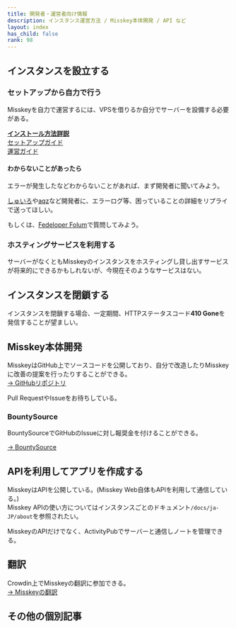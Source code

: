 ```yaml
---
title: 開発者・運営者向け情報
description: インスタンス運営方法 / Misskey本体開発 / API など
layout: index
has_child: false
rank: 98
---
```

## インスタンスを設立する
### セットアップから自力で行う
Misskeyを自力で運営するには、VPSを借りるか自分でサーバーを設備する必要がある。

[**インストール方法詳説**](installation/)  
[セットアップガイド](https://github.com/syuilo/misskey/blob/master/docs/setup.ja.md)  
[運営ガイド](https://github.com/syuilo/misskey/blob/master/docs/manage.ja.md)

#### わからないことがあったら
エラーが発生したなどわからないことがあれば、まず開発者に聞いてみよう。

[しゅいろ](../culture/users/syuilo/)や[aqz](../culture/users/aqz/)など開発者に、エラーログ等、困っていることの詳細をリプライで送ってほしい。

もしくは、[Fedeloper Folum](https://forum.fedeloper.jp/)で質問してみよう。

### ホスティングサービスを利用する
サーバーがなくともMisskeyのインスタンスをホスティングし貸し出すサービスが将来的にできるかもしれないが、今現在そのようなサービスはない。

## インスタンスを閉鎖する
インスタンスを閉鎖する場合、一定期間、HTTPステータスコード**410 Gone**を発信することが望ましい。

## Misskey本体開発
MisskeyはGitHub上でソースコードを公開しており、自分で改造したりMisskeyに改善の提案を行ったりすることができる。  
[→ GitHubリポジトリ](https://github.com/syuilo/misskey)

Pull RequestやIssueをお待ちしている。

### BountySource
BountySourceでGitHubのIssueに対し報奨金を付けることができる。

[→ BountySource](https://www.bountysource.com/teams/misskey)

## APIを利用してアプリを作成する
MisskeyはAPIを公開している。(Misskey Web自体もAPIを利用して通信している。)  
Misskey APIの使い方についてはインスタンスごとのドキュメント`/docs/ja-JP/about`を参照されたい。

MisskeyのAPIだけでなく、ActivityPubでサーバーと通信しノートを管理できる。

## 翻訳
Crowdin上でMisskeyの翻訳に参加できる。  
[→ Misskeyの翻訳](https://github.com/syuilo/misskey/blob/master/docs/translate.ja.md)

## その他の個別記事
